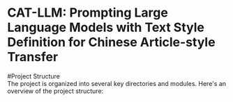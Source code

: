 CAT-LLM: Prompting Large Language Models with Text Style Definition for Chinese Article-style Transfer
====
#Project Structure<br>
The project is organized into several key directories and modules. Here's an overview of the project structure:
	
